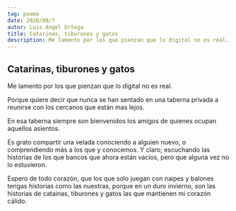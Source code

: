 ```yaml
---
tag: poema
date: 2020/09/7
autor: Luis Angel Ortega
title: Catarinas, tiburones y gatos
description: Me lamento por los que pienzan que lo digital no es real.
---
```


## Catarinas, tiburones y gatos  

Me lamento por los que pienzan que lo digital no es real.

Porque quiere decir que nunca se han sentado en una taberna privada a reunirse con los cercanos que están mas lejos.

En esa taberna siempre son bienvenidos los amigos de quienes ocupan aquellos asientos.

Es grato compartir una velada conociendo a alguien nuevo, o comprendiendo más a los que y conocemos. Y claro;
escuchando las historias de los que bancos que ahora están vacios, pero que alguna vez no lo estuvieron.

Espero de todo corazón, que los que solo juegan con naipes y balones tengas historias como las nuestras, porque en un duro invierno, son las historias de catainas, tiburones y gatos las que mantienen mi corazón cálido.